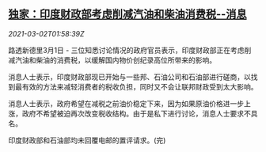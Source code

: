 <!--1614651794000-->
[独家：印度财政部考虑削减汽油和柴油消费税--消息](https://cn.reuters.com/article/exclusive-india-fuel-tax-0301-mon-idCNKCS2AU046)
------

<div><i>2021-03-02T01:58:39Z</i></div><p>路透新德里3月1日 - 三位知悉讨论情况的政府官员表示，印度财政部正在考虑削减汽油和柴油的消费税，以缓解国内物价创纪录高位所带来的影响。</p><p>消息人士表示，印度财政部现已开始与一些邦、石油公司和石油部进行磋商，以找到最有效的方法来减轻消费者的税收负担，同时又不会让联邦财政受到太大影响。</p><p>消息人士表示，政府希望在减税之前油价稳定下来，因为如果原油价格进一步上涨，政府不希望被迫再次改变税收结构。由于是私下进行讨论，消息人士要求不具名。</p><p>印度财政部和石油部均未回覆电邮的置评请求。(完)</p>
